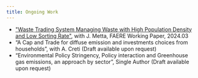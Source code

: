 ```yaml
---
title: Ongoing Work
---
```


- ["Waste Trading System Managing Waste with High Population Density and Low Sorting Rate"](https://faere.fr/pub/WorkingPapers/Metta_Metta-Versmessen_Alvarado_FAERE_WP2024.03.pdf.pdf), with J. Metta, FAERE Working Paper, 2024.03
- “A Cap and Trade for diffuse emission and investments choices from households”, with A. Creti (Draft available upon request)
- “Environmental Policy Stringency, Policy interaction and Greenhouse gas emissions, an approach by sector”, Single Author (Draft available upon request)

